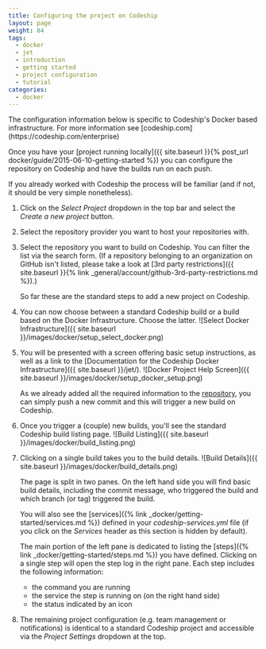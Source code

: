 ```yaml
---
title: Configuring the project on Codeship
layout: page
weight: 84
tags:
  - docker
  - jet
  - introduction
  - getting started
  - project configuration
  - tutorial
categories:
  - docker
---
```


<div class="info-block">
The configuration information below is specific to Codeship's Docker based infrastructure. For more information see [codeship.com](https://codeship.com/enterprise)
</div>

Once you have your [project running locally]({{ site.baseurl }}{% post_url docker/guide/2015-06-10-getting-started %}) you can configure the repository on Codeship and have the builds run on each push.

If you already worked with Codeship the process will be familiar (and if not, it should be very simple nonetheless).

1. Click on the _Select Project_ dropdown in the top bar and select the _Create a new project_ button.
2. Select the repository provider you want to host your repositories with.
3. Select the repository you want to build on Codeship. You can filter the list via the search form. (If a repository belonging to an organization on GitHub isn't listed, please take a look at [3rd party restrictions]({{ site.baseurl }}{% link _general/account/github-3rd-party-restrictions.md %}).)

	So far these are the standard steps to add a new project on Codeship.

4. You can now choose between a standard Codeship build or a build based on the Docker Infrastructure. Choose the latter.
	![Select Docker Infrastructure]({{ site.baseurl }}/images/docker/setup_select_docker.png)
5. You will be presented with a screen offering basic setup instructions, as well as a link to the [Documentation for the Codeship Docker Infrastructure]({{ site.baseurl }}/jet/).
	![Docker Project Help Screen]({{ site.baseurl }}/images/docker/setup_docker_setup.png)

	As we already added all the required information to the [repository](https://github.com/codeship/jet-tutorial), you can simply push a new commit and this will trigger a new build on Codeship.
6. Once you trigger a (couple) new builds, you'll see the standard Codeship build listing page.
	![Build Listing]({{ site.baseurl }}/images/docker/build_listing.png)
7. Clicking on a single build takes you to the build details.
	![Build Details]({{ site.baseurl }}/images/docker/build_details.png)

	The page is split in two panes. On the left hand side you will find basic build details, including the commit message, who triggered the build and which branch (or tag) triggered the build.

	You will also see the [services]({% link _docker/getting-started/services.md %}) defined in your _codeship-services.yml_ file (if you click on the _Services_ header as this section is hidden by default).

	The main portion of the left pane is dedicated to listing the [steps]({% link _docker/getting-started/steps.md %}) you have defined. Clicking on a single step will open the step log in the right pane. Each step includes the following information:

	* the command you are running
	* the service the step is running on (on the right hand side)
	* the status indicated by an icon

8. The remaining project configuration (e.g. team management or notifications) is identical to a standard Codeship project and accessible via the _Project Settings_ dropdown at the top.
